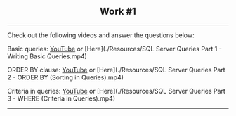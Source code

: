 <h2 align="center">Work #1</h2>

---

Check out the following videos and answer the questions below:


Basic queries: [YouTube](https://youtu.be/2-1XQHAgDsM) or [Here](./Resources/SQL Server Queries Part 1 - Writing Basic Queries.mp4)

ORDER BY clause: [YouTube](https://youtu.be/PG1CtiaNX64) or [Here](./Resources/SQL Server Queries Part 2 - ORDER BY (Sorting in Queries).mp4)

Criteria in queries: [YouTube](https://youtu.be/_n_JQlp5UZw) or [Here](./Resources/SQL Server Queries Part 3 - WHERE (Criteria in Queries).mp4)


---